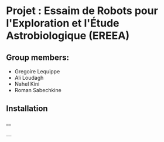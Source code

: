 # Projet : Essaim de Robots pour l'Exploration et l'Étude Astrobiologique (EREEA)

## Group members:

- Gregoire Lequippe
- Ali Loudagh
- Nahel Kini
- Roman Sabechkine

## Installation

__

```bash
__
```
